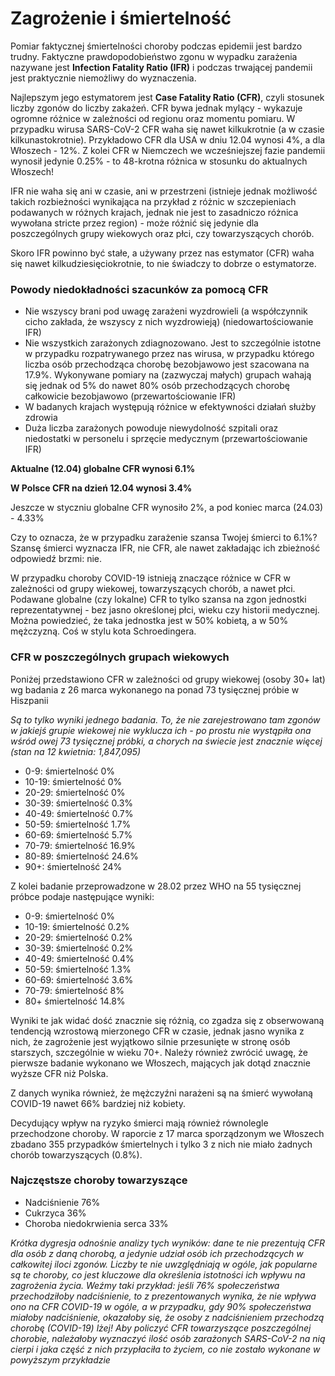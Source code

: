 # Zagrożenie i śmiertelność

Pomiar faktycznej śmiertelności choroby podczas epidemii jest bardzo trudny. 
Faktyczne prawdopodobieństwo zgonu w wypadku zarażenia nazywane jest **Infection Fatality Ratio (IFR)** i podczas trwającej pandemii jest praktycznie niemożliwy do wyznaczenia. 

Najlepszym jego estymatorem jest **Case Fatality Ratio (CFR)**, czyli stosunek liczby zgonów do liczby zakażeń. CFR bywa jednak mylący - wykazuje ogromne różnice w zależności od regionu oraz momentu pomiaru. W przypadku wirusa SARS-CoV-2 CFR waha się nawet kilkukrotnie (a w czasie kilkunastokrotnie). Przykładowo CFR dla USA w dniu 12.04 wynosi 4%, a dla Włoszech - 12%. Z kolei CFR w Niemczech we wcześniejszej fazie pandemii wynosił jedynie 0.25% - to 48-krotna różnica w stosunku do aktualnych Włoszech! 

IFR nie waha się ani w czasie, ani w przestrzeni (istnieje jednak możliwość takich rozbieżności wynikająca na przykład z różnic w szczepieniach podawanych w różnych krajach, jednak nie jest to zasadniczo różnica wywołana stricte przez region) - może różnić się jedynie dla poszczególnych grupy wiekowych oraz płci, czy towarzyszących chorób. 

Skoro IFR powinno być stałe, a używany przez nas estymator (CFR) waha się nawet kilkudziesięciokrotnie, to nie świadczy to dobrze o estymatorze.

### Powody niedokładności szacunków za pomocą CFR
* Nie wszyscy brani pod uwagę zarażeni wyzdrowieli (a współczynnik cicho zakłada, że wszyscy z nich wyzdrowieją) (niedowartościowanie IFR)
* Nie wszystkich zarażonych zdiagnozowano. Jest to szczególnie istotne w przypadku rozpatrywanego przez nas wirusa, w przypadku którego liczba osób przechodząca chorobę bezobjawowo jest szacowana na 17.9%. Wykonywane pomiary na (zazwyczaj małych) grupach wahają się jednak od 5% do nawet 80% osób przechodzących chorobę całkowicie bezobjawowo (przewartościowanie IFR)
* W badanych krajach występują różnice w efektywności działań służby zdrowia
* Duża liczba zarażonych powoduje niewydolność szpitali oraz niedostatki w personelu i sprzęcie medycznym (przewartościowanie IFR)

**Aktualne (12.04) globalne CFR wynosi 6.1%**

**W Polsce CFR na dzień 12.04 wynosi 3.4%**

Jeszcze w styczniu globalne CFR wynosiło 2%, a pod koniec marca (24.03) - 4.33%

Czy to oznacza, że w przypadku zarażenie szansa Twojej śmierci to 6.1%? 
Szansę śmierci wyznacza IFR, nie CFR, ale nawet zakładając ich zbieżność odpowiedź brzmi: nie.

W przypadku choroby COVID-19 istnieją znaczące różnice w CFR w zależności od grupy wiekowej, towarzyszących chorób, a nawet płci. Podawane globalne (czy lokalne) CFR to tylko szansa na zgon jednostki reprezentatywnej - bez jasno określonej płci, wieku czy historii medycznej. Można powiedzieć, że taka jednostka jest w 50% kobietą, a w 50% mężczyzną. Coś w stylu kota Schroedingera.

### CFR w poszczególnych grupach wiekowych
Poniżej przedstawiono CFR w zależności od grupy wiekowej (osoby 30+ lat) wg badania z 26 marca wykonanego na ponad 73 tysięcznej próbie w Hiszpanii 

*Są to tylko wyniki jednego badania. To, że nie zarejestrowano tam zgonów w jakiejś grupie wiekowej nie wyklucza ich - po prostu nie wystąpiła ona wśród owej 73 tysięcznej próbki, a chorych na świecie jest znacznie więcej (stan na 12 kwietnia: 1,847,095)*

* 0-9: śmiertelność 0%
* 10-19: śmiertelność 0%
* 20-29: śmiertelność 0%
* 30-39: śmiertelność 0.3%
* 40-49: śmiertelność 0.7%
* 50-59: śmiertelność 1.7%
* 60-69: śmiertelność 5.7%
* 70-79: śmiertelność 16.9%
* 80-89: śmiertelność 24.6%
* 90+: śmiertelność 24%

Z kolei badanie przeprowadzone w 28.02 przez WHO na 55 tysięcznej próbce podaje następujące wyniki:

* 0-9: śmiertelność 0%
* 10-19: śmiertelność 0.2%
* 20-29: śmiertelność 0.2%
* 30-39: śmiertelność 0.2%
* 40-49: śmiertelność 0.4%
* 50-59: śmiertelność 1.3%
* 60-69: śmiertelność 3.6%
* 70-79: śmiertelność 8%
* 80+ śmiertelność 14.8%

Wyniki te jak widać dość znacznie się różnią, co zgadza się z obserwowaną tendencją wzrostową mierzonego CFR w czasie, jednak jasno wynika z nich, że zagrożenie jest wyjątkowo silnie przesunięte w stronę osób starszych, szczególnie w wieku 70+. Należy również zwrócić uwagę, że pierwsze badanie wykonano we Włoszech, mających jak dotąd znacznie wyższe CFR niż Polska. 

Z danych wynika również, że mężczyźni narażeni są na śmierć wywołaną COVID-19 nawet 66% bardziej niż kobiety.

Decydujący wpływ na ryzyko śmierci mają również równolegle przechodzone choroby. W raporcie z 17 marca sporządzonym we Włoszech zbadano 355 przypadków śmiertelnych i tylko 3 z nich nie miało żadnych chorób towarzyszących (0.8%).

### Najczęstsze choroby towarzyszące
* Nadciśnienie 76%
* Cukrzyca 36%
* Choroba niedokrwienia serca 33%

*Krótka dygresja odnośnie analizy tych wyników: dane te nie prezentują CFR dla osób z daną chorobą, a jedynie udział osób ich przechodzących w całkowitej iloci zgonów. Liczby te nie uwzględniają w ogóle, jak popularne są te choroby, co jest kluczowe dla określenia istotności ich wpływu na zagrożenia życia. Weźmy taki przykład: jeśli 76% społeczeństwa przechodziłoby nadciśnienie, to z prezentowanych wynika, że nie wpływa ono na CFR COVID-19 w ogóle, a w przypadku, gdy 90% społeczeństwa miałoby nadciśnienie, okazałoby się, że osoby z nadciśnieniem przechodzą chorobę (COVID-19) lżej! Aby policzyć CFR towarzyszące poszczególnej chorobie, należałoby wyznaczyć ilość osób zarażonych SARS-CoV-2 na nią cierpi i jaka część z nich przypłaciła to życiem, co nie zostało wykonane w powyższym przykładzie*






